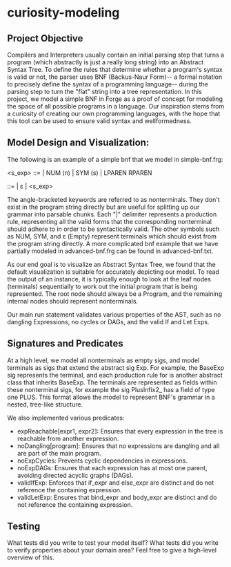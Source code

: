# curiosity-modeling

## Project Objective

Compilers and Interpreters usually contain an initial parsing step that turns a program (which abstractly is just a really long string) into an Abstract Syntax Tree. To define the rules that determine whether a program's syntax is valid or not, the parser uses BNF (Backus-Naur Form)-- a formal notation to precisely define the syntax of a programming language-- during the parsing step to turn the "flat" string into a tree representation. In this project, we model a simple BNF in Forge as a proof of concept for modeling the space of all possible programs in a language. Our inspiration stems from a curiosity of creating our own programming languages, with the hope that this tool can be used to ensure valid syntax and wellformedness.

## Model Design and Visualization:

The following is an example of a simple bnf that we model in simple-bnf.frg:

<s_exp> ::=
| NUM (n)
| SYM (s)
| LPAREN <lst> RPAREN

<lst> ::=
| ε
| <s_exp> <lst>

The angle-bracketed keywords are referred to as nonterminals. They don't exist in the program string directly but are useful for splitting up our grammar into parsable chunks. Each "|" delimiter represents a production rule, representing all the valid forms that the corresponding nonterminal should adhere to in order to be syntactically valid. The other symbols such as NUM, SYM, and ε (Empty) represent terminals which should exist from the program string directly. A more complicated bnf example that we have partially modeled in advanced-bnf.frg can be found in advanced-bnf.txt.

As our end goal is to visualize an Abstract Syntax Tree, we found that the default visualization is suitable for accurately depicting our model. To read the output of an instance, it is typically enough to look at the leaf nodes (terminals) sequentially to work out the initial program that is being represented. The root node should always be a Program, and the remaining internal nodes should represent nonterminals.

Our main run statement validates various properties of the AST, such as no dangling Expressions, no cycles or DAGs, and the valid If and Let Exps.

## Signatures and Predicates

At a high level, we model all nonterminals as empty sigs, and model terminals as sigs that extend the abstract sig Exp. For example, the BaseExp sig represents the <expr> terminal, and each production rule for <expr> is another abstract class that inherits BaseExp. The terminals are represented as fields within these nonterminal sigs, for example the sig PlusInfix2\_ has a field of type one PLUS. This format allows the model to represent BNF's grammar in a nested, tree-like structure.

We also implemented various predicates:

- expReachable[expr1, expr2]: Ensures that every expression in the tree is reachable from another expression.
- noDangling[program]: Ensures that no expressions are dangling and all are part of the main program.
- noExpCycles: Prevents cyclic dependencies in expressions.
- noExpDAGs: Ensures that each expression has at most one parent, avoiding directed acyclic graphs (DAGs).
- validIfExp: Enforces that if_expr and else_expr are distinct and do not reference the containing expression.
- validLetExp: Ensures that bind_expr and body_expr are distinct and do not reference the containing expression.

## Testing

What tests did you write to test your model itself? What tests did you write to verify properties about your domain area? Feel free to give a high-level overview of this.
